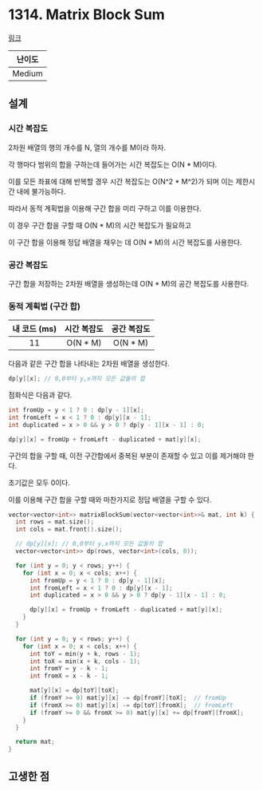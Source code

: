 # 1314. Matrix Block Sum

[링크](https://leetcode.com/problems/matrix-block-sum/)

| 난이도 |
| :----: |
| Medium |

## 설계

### 시간 복잡도

2차원 배열의 행의 개수를 N, 열의 개수를 M이라 하자.

각 행마다 범위의 합을 구하는데 들어가는 시간 복잡도는 O(N \* M)이다.

이를 모든 좌표에 대해 반복할 경우 시간 복잡도는 O(N^2 \* M^2)가 되며 이는 제한시간 내에 불가능하다.

따라서 동적 계획법을 이용해 구간 합을 미리 구하고 이를 이용한다.

이 경우 구간 합을 구할 때 O(N \* M)의 시간 복잡도가 필요하고

이 구간 합을 이용해 정답 배열을 채우는 데 O(N \* M)의 시간 복잡도를 사용한다.

### 공간 복잡도

구간 합을 저장하는 2차원 배열을 생성하는데 O(N \* M)의 공간 복잡도를 사용한다.

### 동적 계획법 (구간 합)

| 내 코드 (ms) | 시간 복잡도 | 공간 복잡도 |
| :----------: | :---------: | :---------: |
|      11      |  O(N \* M)  |  O(N \* M)  |

다음과 같은 구간 합을 나타내는 2차원 배열을 생성한다.

```cpp
dp[y][x]; // 0,0부터 y,x까지 모든 값들의 합
```

점화식은 다음과 같다.

```cpp
int fromUp = y < 1 ? 0 : dp[y - 1][x];
int fromLeft = x < 1 ? 0 : dp[y][x - 1];
int duplicated = x > 0 && y > 0 ? dp[y - 1][x - 1] : 0;

dp[y][x] = fromUp + fromLeft - duplicated + mat[y][x];
```

구간의 합을 구할 때, 이전 구간합에서 중복된 부분이 존재할 수 있고 이를 제거해야 한다.

초기값은 모두 0이다.

이를 이용해 구간 합을 구할 때와 마찬가지로 정답 배열을 구할 수 있다.

```cpp
vector<vector<int>> matrixBlockSum(vector<vector<int>>& mat, int k) {
  int rows = mat.size();
  int cols = mat.front().size();

  // dp[y][x]; // 0,0부터 y,x까지 모든 값들의 합
  vector<vector<int>> dp(rows, vector<int>(cols, 0));

  for (int y = 0; y < rows; y++) {
    for (int x = 0; x < cols; x++) {
      int fromUp = y < 1 ? 0 : dp[y - 1][x];
      int fromLeft = x < 1 ? 0 : dp[y][x - 1];
      int duplicated = x > 0 && y > 0 ? dp[y - 1][x - 1] : 0;

      dp[y][x] = fromUp + fromLeft - duplicated + mat[y][x];
    }
  }

  for (int y = 0; y < rows; y++) {
    for (int x = 0; x < cols; x++) {
      int toY = min(y + k, rows - 1);
      int toX = min(x + k, cols - 1);
      int fromY = y - k - 1;
      int fromX = x - k - 1;

      mat[y][x] = dp[toY][toX];
      if (fromY >= 0) mat[y][x] -= dp[fromY][toX];  // fromUp
      if (fromX >= 0) mat[y][x] -= dp[toY][fromX];  // fromLeft
      if (fromY >= 0 && fromX >= 0) mat[y][x] += dp[fromY][fromX];
    }
  }

  return mat;
}
```

## 고생한 점
